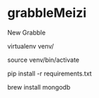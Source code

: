 # grabbleMeizi

New Grabble

virtualenv venv/

source venv/bin/activate

pip install -r requirements.txt

brew install mongodb
